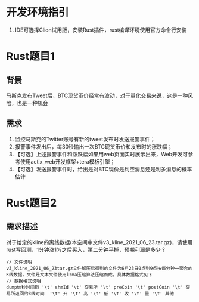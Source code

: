 # 开发环境指引
1. IDE可选择Clion试用版，安装Rust插件，rust编译环境使用官方命令行安装

# Rust题目1
## 背景
马斯克发布Tweet后，BTC现货币价经常有波动，对于量化交易来说，这是一种风险，也是一种机会
## 需求
1. 监控马斯克的Twitter账号有新的tweet发布时发送报警事件；
2. 报警事件发出后，每30秒输出一次BTC现货币价和发布时的涨跌幅；
3. 【可选】上述报警事件和涨跌幅如果用web页面实时展示出来，Web开发可参考使用actix_web开发框架+tera模板引擎；
4. 【可选】发送报警事件时，给出是对BTC现价是利空消息还是利多消息的概率估计

# Rust题目2
## 需求描述
对于给定的kline的离线数据(本空间中文件v3_kline_2021_06_23.tar.gz)，请使用rust写回测，1分钟涨1%之后买入，第二分钟平掉，预期利润是多少？

```text
// 文件说明
v3_kline_2021_06_23tar.gz文件解压后得到的文件为6月23日0点到9点按每分钟一聚合的K线数据，文件是文本文件使用lzma压缩算法压缩而成，具体数据格式见下
// 数据格式说明
dump纳秒时间戳 '\t' shmId '\t' 交易所 '\t' preCoin '\t' postCoin '\t' 交易所返回的k线时间  '\t' 开 '\t' 高 '\t' 低 '\t' 收 '\t' 量 '\t' 其他
```
